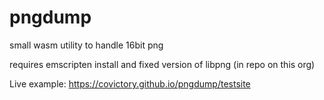 # pngdump
small wasm utility to handle 16bit png

requires emscripten install and fixed version of libpng (in repo on this org)

Live example: https://covictory.github.io/pngdump/testsite
